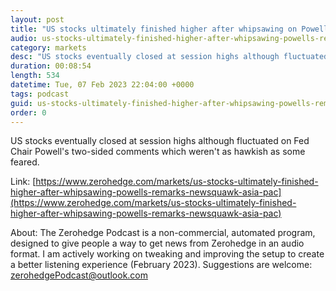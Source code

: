 ```yaml
---
layout: post
title: "US stocks ultimately finished higher after whipsawing on Powell's remarks - Newsquawk Asia-Pac Market Open"
audio: us-stocks-ultimately-finished-higher-after-whipsawing-powells-remarks-newsquawk-asia-pac-0
category: markets
desc: "US stocks eventually closed at session highs although fluctuated on Fed Chair Powell's two-sided comments which weren't as hawkish as some feared."
duration: 00:08:54
length: 534
datetime: Tue, 07 Feb 2023 22:04:00 +0000
tags: podcast
guid: us-stocks-ultimately-finished-higher-after-whipsawing-powells-remarks-newsquawk-asia-pac-0
order: 0
---
```

US stocks eventually closed at session highs although fluctuated on Fed Chair Powell's two-sided comments which weren't as hawkish as some feared.

Link: [https://www.zerohedge.com/markets/us-stocks-ultimately-finished-higher-after-whipsawing-powells-remarks-newsquawk-asia-pac](https://www.zerohedge.com/markets/us-stocks-ultimately-finished-higher-after-whipsawing-powells-remarks-newsquawk-asia-pac)

About: The Zerohedge Podcast is a non-commercial, automated program, designed to give people a way to get news from Zerohedge in an audio format.  I am actively working on tweaking and improving the setup to create a better listening experience (February 2023).  Suggestions are welcome: [zerohedgePodcast@outlook.com](mailto:zerohedgePodcast@outlook.com)